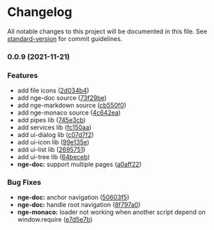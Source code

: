 # Changelog

All notable changes to this project will be documented in this file. See [standard-version](https://github.com/conventional-changelog/standard-version) for commit guidelines.

### 0.0.9 (2021-11-21)


### Features

* add file icons ([2d034b4](https://github.com/mciissee/nge/commit/2d034b4fdddac4b68a332754aaa24aa0acf77b5b))
* add nge-doc source ([73f29be](https://github.com/mciissee/nge/commit/73f29be05635b37cdee556a861a9b6ac7e040238))
* add nge-markdown source ([cb550f0](https://github.com/mciissee/nge/commit/cb550f0572563c9c1e3e86bd63df564efab28de7))
* add nge-monaco source ([4c642ea](https://github.com/mciissee/nge/commit/4c642eac2ad26f4d3601a01a50db9dec7c56ce18))
* add pipes lib ([745e3cb](https://github.com/mciissee/nge/commit/745e3cbb439f759f6fd6de1ebe906b0461134bbd))
* add services lib ([fc150aa](https://github.com/mciissee/nge/commit/fc150aa28b15a7d34d6d7ce6a93b7dff278063e5))
* add ui-dialog lib ([c07d7f2](https://github.com/mciissee/nge/commit/c07d7f2eb01d1e032326e80091d56e74d3252eb6))
* add ui-icon lib ([99e135e](https://github.com/mciissee/nge/commit/99e135e6cc9db54960b8942ea6e25d7f2621777b))
* add ui-list lib ([2695751](https://github.com/mciissee/nge/commit/2695751474693e702d0bf5abbc4b393dea6adf4a))
* add ui-tree lib ([64beceb](https://github.com/mciissee/nge/commit/64beceba0a53a4879af6e6e78d75e7df05d792be))
* **nge-doc:** support multiple pages ([a0aff22](https://github.com/mciissee/nge/commit/a0aff228afa8e47f76b2e9748086b9f415e8acc4))


### Bug Fixes

* **nge-doc:** anchor navigation ([50603f5](https://github.com/mciissee/nge/commit/50603f5d667b72e62891c1f123562773f31ab2bf))
* **nge-doc:** handle root navigation ([8f797a0](https://github.com/mciissee/nge/commit/8f797a04c95fb04df514c98ea1a22ce3d5ab72c3))
* **nge-monaco:** loader not working when another script depend on window.require ([e7d5e7b](https://github.com/mciissee/nge/commit/e7d5e7b6a30f1914176e84ac5f04232cc36fa340))
